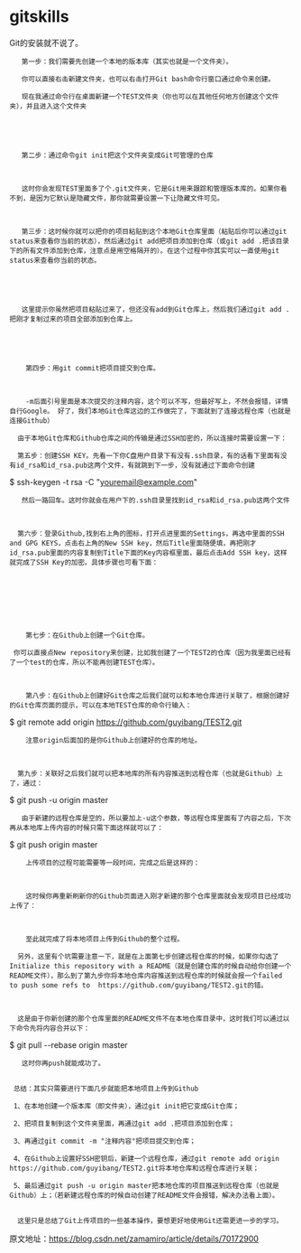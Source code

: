 # gitskills
 Git的安装就不说了。

       第一步：我们需要先创建一个本地的版本库（其实也就是一个文件夹）。

       你可以直接右击新建文件夹，也可以右击打开Git bash命令行窗口通过命令来创建。

       现在我通过命令行在桌面新建一个TEST文件夹（你也可以在其他任何地方创建这个文件夹），并且进入这个文件夹

                                          

        

       第二步：通过命令git init把这个文件夹变成Git可管理的仓库

       

       这时你会发现TEST里面多了个.git文件夹，它是Git用来跟踪和管理版本库的。如果你看不到，是因为它默认是隐藏文件，那你就需要设置一下让隐藏文件可见。

       

       第三步：这时候你就可以把你的项目粘贴到这个本地Git仓库里面（粘贴后你可以通过git status来查看你当前的状态），然后通过git add把项目添加到仓库（或git add .把该目录下的所有文件添加到仓库，注意点是用空格隔开的）。在这个过程中你其实可以一直使用git status来查看你当前的状态。

       

       

       这里提示你虽然把项目粘贴过来了，但还没有add到Git仓库上，然后我们通过git add .把刚才复制过来的项目全部添加到仓库上。

       

       

        第四步：用git commit把项目提交到仓库。

        

        -m后面引号里面是本次提交的注释内容，这个可以不写，但最好写上，不然会报错，详情自行Google。 好了，我们本地Git仓库这边的工作做完了，下面就到了连接远程仓库（也就是连接Github）

      由于本地Git仓库和Github仓库之间的传输是通过SSH加密的，所以连接时需要设置一下：

      第五步：创建SSH KEY。先看一下你C盘用户目录下有没有.ssh目录，有的话看下里面有没有id_rsa和id_rsa.pub这两个文件，有就跳到下一步，没有就通过下面命令创建

   $ ssh-keygen -t rsa -C "youremail@example.com"

       然后一路回车。这时你就会在用户下的.ssh目录里找到id_rsa和id_rsa.pub这两个文件   

       

      第六步：登录Github,找到右上角的图标，打开点进里面的Settings，再选中里面的SSH and GPG KEYS，点击右上角的New SSH key，然后Title里面随便填，再把刚才id_rsa.pub里面的内容复制到Title下面的Key内容框里面，最后点击Add SSH key，这样就完成了SSH Key的加密。具体步骤也可看下面：

       


       

   

        第七步：在Github上创建一个Git仓库。

     你可以直接点New repository来创建，比如我创建了一个TEST2的仓库（因为我里面已经有了一个test的仓库，所以不能再创建TEST仓库）。

   

        第八步：在Github上创建好Git仓库之后我们就可以和本地仓库进行关联了，根据创建好的Git仓库页面的提示，可以在本地TEST仓库的命令行输入：

$ git remote add origin https://github.com/guyibang/TEST2.git

        

        注意origin后面加的是你Github上创建好的仓库的地址。

        

      第九步：关联好之后我们就可以把本地库的所有内容推送到远程仓库（也就是Github）上了，通过：

$ git push -u origin master

       由于新建的远程仓库是空的，所以要加上-u这个参数，等远程仓库里面有了内容之后，下次再从本地库上传内容的时候只需下面这样就可以了：

$ git push origin master

        上传项目的过程可能需要等一段时间，完成之后是这样的：

        

        这时候你再重新刷新你的Github页面进入刚才新建的那个仓库里面就会发现项目已经成功上传了：

     

        至此就完成了将本地项目上传到Github的整个过程。

      另外，这里有个坑需要注意一下，就是在上面第七步创建远程仓库的时候，如果你勾选了Initialize this repository with a README（就是创建仓库的时候自动给你创建一个README文件），那么到了第九步你将本地仓库内容推送到远程仓库的时候就会报一个failed to push some refs to  https://github.com/guyibang/TEST2.git的错。

      

      这是由于你新创建的那个仓库里面的README文件不在本地仓库目录中，这时我们可以通过以下命令先将内容合并以下：

$ git pull --rebase origin master

       

       这时你再push就能成功了。


     总结：其实只需要进行下面几步就能把本地项目上传到Github

     1、在本地创建一个版本库（即文件夹），通过git init把它变成Git仓库；

     2、把项目复制到这个文件夹里面，再通过git add .把项目添加到仓库；

     3、再通过git commit -m "注释内容"把项目提交到仓库；

     4、在Github上设置好SSH密钥后，新建一个远程仓库，通过git remote add origin https://github.com/guyibang/TEST2.git将本地仓库和远程仓库进行关联；

     5、最后通过git push -u origin master把本地仓库的项目推送到远程仓库（也就是Github）上；（若新建远程仓库的时候自动创建了README文件会报错，解决办法看上面）。


      这里只是总结了Git上传项目的一些基本操作，要想更好地使用Git还需更进一步的学习。
 原文地址：https://blog.csdn.net/zamamiro/article/details/70172900
